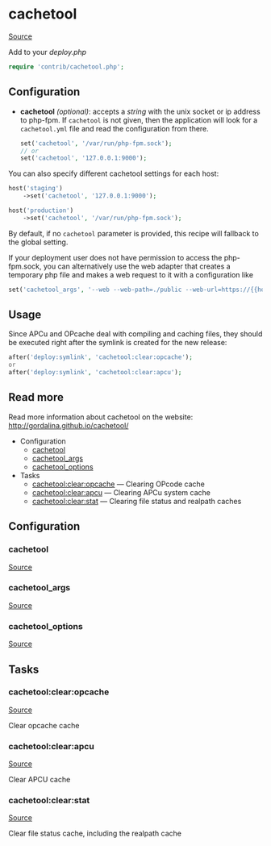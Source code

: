 <!-- DO NOT EDIT THIS FILE! -->
<!-- Instead edit contrib/cachetool.php -->
<!-- Then run bin/docgen -->

# cachetool

[Source](/contrib/cachetool.php)


Add to your _deploy.php_

```php
require 'contrib/cachetool.php';
```

## Configuration

- **cachetool** *(optional)*: accepts a *string* with the unix socket or ip address to php-fpm. If `cachetool` is not given, then the application will look for a `cachetool.yml` file and read the configuration from there.

    ```php
    set('cachetool', '/var/run/php-fpm.sock');
    // or
    set('cachetool', '127.0.0.1:9000');
    ```

You can also specify different cachetool settings for each host:
```php
host('staging')
    ->set('cachetool', '127.0.0.1:9000');

host('production')
    ->set('cachetool', '/var/run/php-fpm.sock');
```

By default, if no `cachetool` parameter is provided, this recipe will fallback to the global setting.

If your deployment user does not have permission to access the php-fpm.sock, you can alternatively use
the web adapter that creates a temporary php file and makes a web request to it with a configuration like
```php
set('cachetool_args', '--web --web-path=./public --web-url=https://{{hostname}}');
```

## Usage

Since APCu and OPcache deal with compiling and caching files, they should be executed right after the symlink is created for the new release:

```php
after('deploy:symlink', 'cachetool:clear:opcache');
or
after('deploy:symlink', 'cachetool:clear:apcu');
```

## Read more

Read more information about cachetool on the website:
http://gordalina.github.io/cachetool/


* Configuration
  * [cachetool](#cachetool)
  * [cachetool_args](#cachetool_args)
  * [cachetool_options](#cachetool_options)
* Tasks
  * [cachetool:clear:opcache](#cachetoolclearopcache) — Clearing OPcode cache
  * [cachetool:clear:apcu](#cachetoolclearapcu) — Clearing APCu system cache
  * [cachetool:clear:stat](#cachetoolclearstat) — Clearing file status and realpath caches

## Configuration
### cachetool
[Source](https://github.com/deployphp/deployer/search?q=%22cachetool%22+in%3Afile+language%3Aphp+path%3Acontrib+filename%3Acachetool.php)





### cachetool_args
[Source](https://github.com/deployphp/deployer/search?q=%22cachetool_args%22+in%3Afile+language%3Aphp+path%3Acontrib+filename%3Acachetool.php)





### cachetool_options
[Source](https://github.com/deployphp/deployer/search?q=%22cachetool_options%22+in%3Afile+language%3Aphp+path%3Acontrib+filename%3Acachetool.php)






## Tasks
### cachetool:clear:opcache
[Source](https://github.com/deployphp/deployer/search?q=%22cachetool%3Aclear%3Aopcache%22+in%3Afile+language%3Aphp+path%3Acontrib+filename%3Acachetool.php)

Clear opcache cache


### cachetool:clear:apcu
[Source](https://github.com/deployphp/deployer/search?q=%22cachetool%3Aclear%3Aapcu%22+in%3Afile+language%3Aphp+path%3Acontrib+filename%3Acachetool.php)

Clear APCU cache


### cachetool:clear:stat
[Source](https://github.com/deployphp/deployer/search?q=%22cachetool%3Aclear%3Astat%22+in%3Afile+language%3Aphp+path%3Acontrib+filename%3Acachetool.php)

Clear file status cache, including the realpath cache


